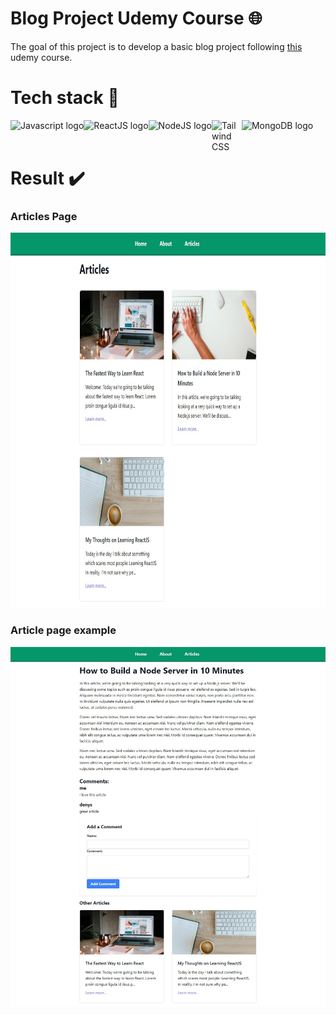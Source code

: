 # Blog Project Udemy Course 🌐
The goal of this project is to develop a basic blog project following [this](https://www.udemy.com/share/104KrE3@ljEm6d-6aTOHTQDIpDHUGsXLyU3npIlT4dqzCXVjeCpP7jTd3lyxtsq4KPGLkg8y/) udemy course.
# Tech stack  🧰
<img align="left" alt="Javascript logo" src="https://img.icons8.com/color/48/000000/javascript--v2.png" />
<img align="left" alt="ReactJS logo" src="https://img.icons8.com/office/48/000000/react.png" />
<img align="left" alt="NodeJS logo" src="https://img.icons8.com/color/48/000000/nodejs.png"/>
<img align="left" alt="Tailwind CSS logo" src="https://cdn.worldvectorlogo.com/logos/tailwindcss.svg" width="48px" height="48px" />
<img align="left" alt="MongoDB logo" src="https://img.icons8.com/color/48/000000/mongodb.png"/>
<br><br>

# Result ✔️
### Articles Page
<div align="center">
  <img src="react_blog_app.png" width="800px" height="600px" />
</div>

### Article page example
<div align="center">
  <img src="article_page_example.png" width="800px" />
</div>
